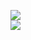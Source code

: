 [![](https://img.shields.io/badge/Made%20With-Github%20Spray-lightgrey.svg?style=for-the-badge&logo=github)](https://github.com/Annihil/github-spray#20655)  
[![](https://i.imgur.com/2DrTn0Z.gif)](https://github.com/Annihil/github-spray)